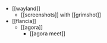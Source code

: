 - [[wayland]]
  - [[screenshots]] with [[grimshot]]
- [[flancia]]
  - [[agora]]
    - [[agora meet]]
